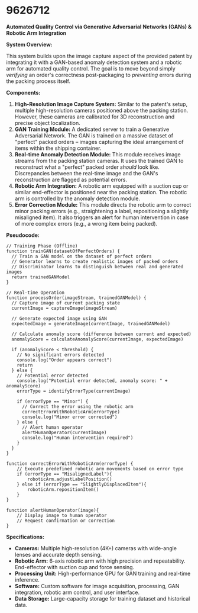 # 9626712

**Automated Quality Control via Generative Adversarial Networks (GANs) & Robotic Arm Integration**

**System Overview:**

This system builds upon the image capture aspect of the provided patent by integrating it with a GAN-based anomaly detection system and a robotic arm for automated quality control. The goal is to move beyond simply *verifying* an order's correctness post-packaging to *preventing* errors during the packing process itself.

**Components:**

1.  **High-Resolution Image Capture System:** Similar to the patent's setup, multiple high-resolution cameras positioned above the packing station. However, these cameras are calibrated for 3D reconstruction and precise object localization.
2.  **GAN Training Module:** A dedicated server to train a Generative Adversarial Network. The GAN is trained on a massive dataset of "perfect" packed orders – images capturing the ideal arrangement of items within the shipping container.
3.  **Real-time Anomaly Detection Module:** This module receives image streams from the packing station cameras. It uses the trained GAN to reconstruct what a "perfect" packed order *should* look like. Discrepancies between the real-time image and the GAN's reconstruction are flagged as potential errors.
4.  **Robotic Arm Integration:** A robotic arm equipped with a suction cup or similar end-effector is positioned near the packing station. The robotic arm is controlled by the anomaly detection module.
5.  **Error Correction Module:** This module directs the robotic arm to correct minor packing errors (e.g., straightening a label, repositioning a slightly misaligned item). It also triggers an alert for human intervention in case of more complex errors (e.g., a wrong item being packed).

**Pseudocode:**

```
// Training Phase (Offline)
function trainGAN(datasetOfPerfectOrders) {
  // Train a GAN model on the dataset of perfect orders
  // Generator learns to create realistic images of packed orders
  // Discriminator learns to distinguish between real and generated images
  return trainedGANModel
}

// Real-time Operation
function processOrder(imageStream, trainedGANModel) {
  // Capture image of current packing state
  currentImage = captureImage(imageStream)

  // Generate expected image using GAN
  expectedImage = generateImage(currentImage, trainedGANModel)

  // Calculate anomaly score (difference between current and expected)
  anomalyScore = calculateAnomalyScore(currentImage, expectedImage)

  if (anomalyScore < threshold) {
    // No significant errors detected
    console.log("Order appears correct")
    return
  } else {
    // Potential error detected
    console.log("Potential error detected, anomaly score: " + anomalyScore)
    errorType = identifyErrorType(currentImage)

    if (errorType == "Minor") {
      // Correct the error using the robotic arm
      correctErrorWithRoboticArm(errorType)
      console.log("Minor error corrected")
    } else {
      // Alert human operator
      alertHumanOperator(currentImage)
      console.log("Human intervention required")
    }
  }
}

function correctErrorWithRoboticArm(errorType) {
    // Execute predefined robotic arm movements based on error type
    if (errorType == "MisalignedLabel"){
        roboticArm.adjustLabelPosition()
    } else if (errorType == "SlightlyDisplacedItem"){
        roboticArm.repositionItem()
    }
}

function alertHumanOperator(image){
    // Display image to human operator
    // Request confirmation or correction
}
```

**Specifications:**

*   **Cameras:** Multiple high-resolution (4K+) cameras with wide-angle lenses and accurate depth sensing.
*   **Robotic Arm:** 6-axis robotic arm with high precision and repeatability. End-effector with suction cup and force sensing.
*   **Processing Unit:** High-performance GPU for GAN training and real-time inference.
*   **Software:** Custom software for image acquisition, processing, GAN integration, robotic arm control, and user interface.
*   **Data Storage:** Large-capacity storage for training dataset and historical data.